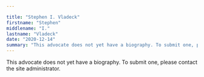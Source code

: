 ```yaml
---

title: "Stephen I. Vladeck"
firstname: "Stephen"
middlename: "I."
lastname: "Vladeck"
date: "2020-12-14"
summary: "This advocate does not yet have a biography. To submit one, please contact the site administrator."
---
```

This advocate does not yet have a biography. To submit one, please contact the site administrator.

